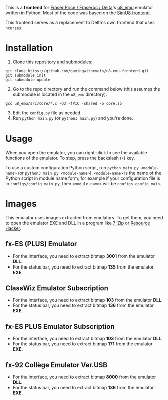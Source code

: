 This is a **frontend** for [Fraser Price / Fraserbc / Delta](https://github.com/Fraserbc)'s [u8_emu](https://github.com/Fraserbc/u8_emu) emulator written in Python. 
Most of the code was based on the [SimU8 frontend](https://github.com/gamingwithevets/simu8-frontend).

This frontend serves as a replacement to Delta's own frontend that uses `ncurses`.

# Installation
1. Clone this repository and submodules:
```shell
git clone https://github.com/gamingwithevets/u8-emu-frontend.git
git submodule init
git submodule update
```
2. Go to the repo directory and run the command below (this assumes the submodule is located in the `u8_emu` directory):
```shell
gcc u8_emu/src/core/*.c -O3 -fPIC -shared -o core.so
```
3. Edit the `config.py` file as needed.
4. Run `python main.py` (or `python3 main.py`) and you're done.

# Usage
When you open the emulator, you can right-click to see the available functions of the emulator. To step, press the backslash (`\`) key.

To use a custom configuration Python script, run `python main.py <module-name>` (or `python3 main.py <module-name>`).
`<module-name>` is the name of the Python script in module name form; for example if your configuration file is in `configs/config_main.py`, then `<module-name>` will be `configs.config_main`.

# Images
This emulator uses images extracted from emulators. To get them, you need to open the emulator EXE and DLL in a program like [7-Zip](https://7-zip.org) or [Resource Hacker](http://angusj.com/resourcehacker).

## fx-ES (PLUS) Emulator
- For the interface, you need to extract bitmap **3001** from the emulator **DLL**.
- For the status bar, you need to extract bitmap **135** from the emulator **EXE**.

## ClassWiz Emulator Subscription
- For the interface, you need to extract bitmap **103** from the emulator **DLL**.
- For the status bar, you need to extract bitmap **136** from the emulator **EXE**.

## fx-ES PLUS Emulator Subscription
- For the interface, you need to extract bitmap **103** from the emulator **DLL**.
- For the status bar, you need to extract bitmap **171** from the emulator **EXE**.

## fx-92 Collège Emulator Ver.USB
- For the interface, you need to extract bitmap **8000** from the emulator **DLL**.
- For the status bar, you need to extract bitmap **136** from the emulator **EXE**.
